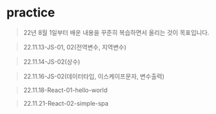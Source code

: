 # practice
>22년 8월 1일부터 배운 내용을 꾸준히 복습하면서 올리는 것이 목표입니다.

>22.11.13-JS-01, 02(전역변수, 지역변수)

>22.11.14-JS-02(상수)

>22.11.16-JS-02(데이터타입, 이스케이프문자, 변수출력)

>22.11.18-React-01-hello-world

>22.11.21-React-02-simple-spa

